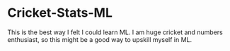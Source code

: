 # Cricket-Stats-ML
This is the best way I felt I could learn ML. I am huge cricket and numbers enthusiast, so this might be a good way to upskill myself in ML.
